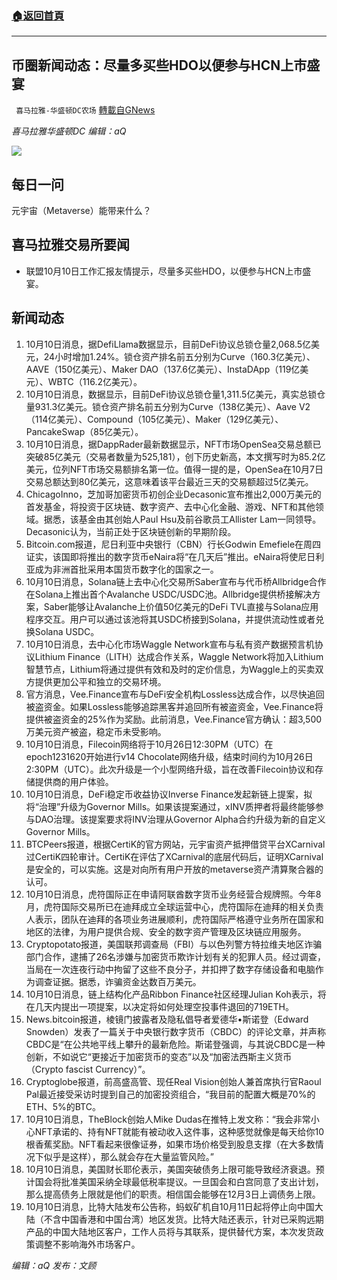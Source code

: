 ###  [:house:返回首頁](https://github.com/ourhimalayas/txt)
---


## 币圈新闻动态：尽量多买些HDO以便参与HCN上市盛宴
` 喜马拉雅-华盛顿DC农场` [轉載自GNews](https://gnews.org/zh-hans/1586942/)

*喜马拉雅华盛顿DC 编辑：aQ*

![](http://himalayawashingtondc.org/wp-content/uploads/2021/07/ScreenShot-2021-07-31-at-16.20.22@2x.png)



## 每日一问





元宇宙（Metaverse）能带来什么？





## 喜马拉雅交易所要闻





- 联盟10月10日工作汇报友情提示，尽量多买些HDO，以便参与HCN上市盛宴。






## 新闻动态





1. 10月10日消息，据DefiLlama数据显示，目前DeFi协议总锁仓量2,068.5亿美元，24小时增加1.24%。锁仓资产排名前五分别为Curve（160.3亿美元）、AAVE（150亿美元）、Maker DAO（137.6亿美元）、InstaDApp（119亿美元）、WBTC（116.2亿美元）。
2. 10月10日消息，数据显示，目前DeFi协议总锁仓量1,311.5亿美元，真实总锁仓量931.3亿美元。锁仓资产排名前五分别为Curve（138亿美元）、Aave V2（114亿美元）、Compound（105亿美元）、Maker（129亿美元）、PancakeSwap（85亿美元）。
3. 10月10日消息，据DappRader最新数据显示，NFT市场OpenSea交易总额已突破85亿美元（交易者数量为525,181），创下历史新高，本文撰写时为85.2亿美元，位列NFT市场交易额排名第一位。值得一提的是，OpenSea在10月7日交易总额达到80亿美元，这意味着该平台最近三天的交易额超过5亿美元。
4. ChicagoInno，芝加哥加密货币初创企业Decasonic宣布推出2,000万美元的首发基金，将投资于区块链、数字资产、去中心化金融、游戏、NFT和其他领域。据悉，该基金由其创始人Paul Hsu及前谷歌员工Allister Lam一同领导。Decasonic认为，当前正处于区块链创新的早期阶段。
5. Bitcoin.com报道，尼日利亚中央银行（CBN）行长Godwin Emefiele在周四证实，该国即将推出的数字货币eNaira将“在几天后”推出。eNaira将使尼日利亚成为非洲首批采用本国货币数字化的国家之一。
6. 10月10日消息，Solana链上去中心化交易所Saber宣布与代币桥Allbridge合作在Solana上推出首个Avalanche USDC/USDC池。Allbridge提供桥接解决方案，Saber能够让Avalanche上价值50亿美元的DeFi TVL直接与Solana应用程序交互。用户可以通过该池将其USDC桥接到Solana，并提供流动性或者兑换Solana USDC。
7. 10月10日消息，去中心化市场Waggle Network宣布与私有资产数据预言机协议Lithium Finance（LITH）达成合作关系，Waggle Network将加入Lithium智慧节点，Lithium将通过提供有效和及时的定价信息，为Waggle上的买卖双方提供更加公平和独立的交易环境。
8. 官方消息，Vee.Finance宣布与DeFi安全机构Lossless达成合作，以尽快追回被盗资金。如果Lossless能够追踪黑客并追回所有被盗资金，Vee.Finance将提供被盗资金的25%作为奖励。此前消息，Vee.Finance官方确认：超3,500万美元资产被盗，稳定币未受影响。
9. 10月10日消息，Filecoin网络将于10月26日12:30PM（UTC）在epoch1231620开始进行v14 Chocolate网络升级，结束时间约为10月26日2:30PM（UTC）。此次升级是一个小型网络升级，旨在改善Filecoin协议和存储提供商的用户体验。
10. 10月10日消息，DeFi稳定币收益协议Inverse Finance发起新链上提案，拟将“治理”升级为Governor Mills。如果该提案通过，xINV质押者将最终能够参与DAO治理。该提案要求将INV治理从Governor Alpha合约升级为新的自定义Governor Mills。
11. BTCPeers报道，根据CertiK的官方网站，元宇宙资产抵押借贷平台XCarnival过CertiK四轮审计。CertiK在评估了XCarnival的底层代码后，证明XCarnival是安全的，可以实施。这是对向所有用户开放的metaverse资产清算聚合器的认可。
12. 10月10日消息，虎符国际正在申请阿联酋数字货币业务经营合规牌照。今年8月，虎符国际交易所已在迪拜成立全球运营中心，虎符国际在迪拜的相关负责人表示，团队在迪拜的各项业务进展顺利，虎符国际严格遵守业务所在国家和地区的法律，为用户提供合规、安全的数字资产管理及区块链应用服务。
13. Cryptopotato报道，美国联邦调查局（FBI）与以色列警方特拉维夫地区诈骗部门合作，逮捕了26名涉嫌与加密货币欺诈计划有关的犯罪人员。经过调查，当局在一次连夜行动中拘留了这些不良分子，并扣押了数字存储设备和电脑作为调查证据。据悉，诈骗资金达数百万美元。
14. 10月10日消息，链上结构化产品Ribbon Finance社区经理Julian Koh表示，将在几天内提出一项提案，以决定将如何处理空投事件退回的719ETH。
15. News.bitcoin报道，棱镜门披露者及隐私倡导者爱德华•斯诺登（Edward Snowden）发表了一篇关于中央银行数字货币（CBDC）的评论文章，并声称CBDC是“在公共地平线上攀升的最新危险。斯诺登强调，与其说CBDC是一种创新，不如说它“更接近于加密货币的变态”以及“加密法西斯主义货币（Crypto fascist Currency）”。
16. Cryptoglobe报道，前高盛高管、现任Real Vision创始人兼首席执行官Raoul Pal最近接受采访时提到自己的加密投资组合，“我目前的配置大概是70%的ETH、5%的BTC。
17. 10月10日消息，TheBlock创始人Mike Dudas在推特上发文称：“我会非常小心NFT承诺的、持有NFT就能有被动收入这件事，这种感觉就像是每天给你10根香蕉奖励。NFT看起来很像证券，如果市场价格受到股息支撑（在大多数情况下似乎是这样），那么就会存在大量监管风险。”
18. 10月10日消息，美国财长耶伦表示，美国突破债务上限可能导致经济衰退。预计国会将批准美国采纳全球最低税率提议。一旦国会和白宫同意了支出计划，那么提高债务上限就是他们的职责。相信国会能够在12月3日上调债务上限。
19. 10月10日消息，比特大陆发布公告称，蚂蚁矿机自10月11日起将停止向中国大陆（不含中国香港和中国台湾）地区发货。比特大陆还表示，针对已采购远期产品的中国大陆地区客户，工作人员将与其联系，提供替代方案，本次发货政策调整不影响海外市场客户。





*编辑：aQ
发布：文顾*
